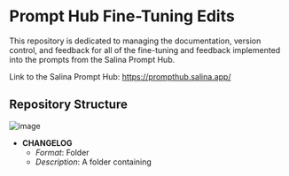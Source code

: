 # Prompt Hub Fine-Tuning Edits
This repository is dedicated to managing the documentation, version control, and feedback for all of the fine-tuning and feedback implemented into the prompts from the Salina Prompt Hub.

Link to the Salina Prompt Hub: https://prompthub.salina.app/

## Repository Structure

![image](https://github.com/NDAR123909/Prompt-Hub-Fine-Tuning-Edits/assets/149982776/331bdf38-95a7-49d4-a53e-15327d4f34e2)

- **CHANGELOG**
  - *Format*: Folder
  - *Description*: A folder containing 
